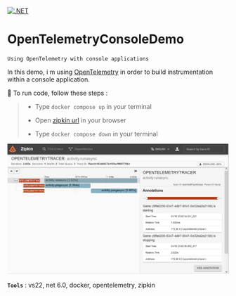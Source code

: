 [![.NET](https://github.com/aimenux/OpenTelemetryConsoleDemo/actions/workflows/ci.yml/badge.svg)](https://github.com/aimenux/OpenTelemetryConsoleDemo/actions/workflows/ci.yml)

# OpenTelemetryConsoleDemo
```
Using OpenTelemetry with console applications
```

In this demo, i m using [OpenTelemetry](https://devblogs.microsoft.com/dotnet/opentelemetry-net-reaches-v1-0/) in order to build instrumentation within a console application.
>
>
:rocket: To run code, follow these steps :
> 
> - Type `docker compose up` in your terminal
>
> - Open [zipkin url](http://localhost:9411/zipkin) in your browser
>
> - Type `docker compose down` in your terminal

![OpenTelemetryConsoleDemo](Screenshots/OpenTelemetryConsoleDemo.png)

**`Tools`** : vs22, net 6.0, docker, opentelemetry, zipkin
